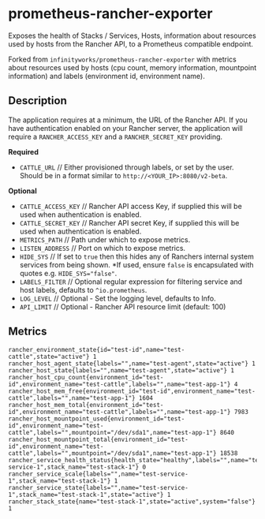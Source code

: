 # prometheus-rancher-exporter

Exposes the health of Stacks / Services, Hosts, information about resources used by hosts from the Rancher API, to a Prometheus compatible endpoint.

Forked from `infinityworks/prometheus-rancher-exporter` with metrics about resources used by hosts (cpu count, memory information, mountpoint information) and labels (environment id, environment name).


## Description

The application requires at a minimum, the URL of the Rancher API. If you have authentication enabled on your Rancher server, the application will require a `RANCHER_ACCESS_KEY` and a `RANCHER_SECRET_KEY` providing.


**Required**
* `CATTLE_URL` // Either provisioned through labels, or set by the user. Should be in a format similar to `http://<YOUR_IP>:8080/v2-beta`.

**Optional**
* `CATTLE_ACCESS_KEY`   // Rancher API access Key, if supplied this will be used when authentication is enabled.
* `CATTLE_SECRET_KEY`   // Rancher API secret Key, if supplied this will be used when authentication is enabled.
* `METRICS_PATH`        // Path under which to expose metrics.
* `LISTEN_ADDRESS`      // Port on which to expose metrics.
* `HIDE_SYS`            // If set to `true` then this hides any of Ranchers internal system services from being shown. *If used, ensure `false` is encapsulated with quotes e.g. `HIDE_SYS="false"`.
* `LABELS_FILTER`       // Optional regular expression for filtering service and host labels, defaults to `^io.prometheus`.
* `LOG_LEVEL`           // Optional - Set the logging level, defaults to Info.
* `API_LIMIT`           // Optional - Rancher API resource limit (default: 100)

## Metrics

```
rancher_environment_state{id="test-id",name="test-cattle",state="active"} 1
rancher_host_agent_state{labels="",name="test-agent",state="active"} 1
rancher_host_state{labels="",name="test-agent",state="active"} 1
rancher_host_cpu_count{environment_id="test-id",environment_name="test-cattle",labels="",name="test-app-1"} 4
rancher_host_mem_free{environment_id="test-id",environment_name="test-cattle",labels="",name="test-app-1"} 1604
rancher_host_mem_total{environment_id="test-id",environment_name="test-cattle",labels="",name="test-app-1"} 7983
rancher_host_mountpoint_used{environment_id="test-id",environment_name="test-cattle",labels="",mountpoint="/dev/sda1",name="test-app-1"} 8640
rancher_host_mountpoint_total{environment_id="test-id",environment_name="test-cattle",labels="",mountpoint="/dev/sda1",name="test-app-1"} 18538
rancher_service_health_status{health_state="healthy",labels="",name="test-service-1",stack_name="test-stack-1"} 0
rancher_service_scale{labels="",name="test-service-1",stack_name="test-stack-1"} 1
rancher_service_state{labels="",name="test-service-1",stack_name="test-stack-1",state="active"} 1
rancher_stack_state{name="test-stack-1",state="active",system="false"} 1
```
